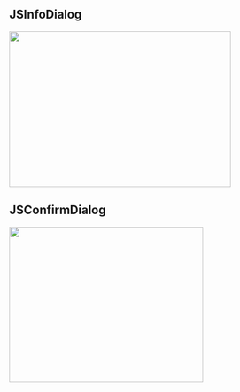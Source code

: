 ## JSInfoDialog

<img src="https://github-production-user-asset-6210df.s3.amazonaws.com/58515206/289015917-e531af67-39ca-4da9-a257-d201b5b22d71.png?X-Amz-Algorithm=AWS4-HMAC-SHA256&X-Amz-Credential=AKIAIWNJYAX4CSVEH53A%2F20231209%2Fus-east-1%2Fs3%2Faws4_request&X-Amz-Date=20231209T053109Z&X-Amz-Expires=300&X-Amz-Signature=e9d22f91746c79032d5c19731d3667bf81371f2424d7d9edf5e1c3234dcf905f&X-Amz-SignedHeaders=host&actor_id=58515206&key_id=0&repo_id=658545639" alt="" data-canonical-src="https://github-production-user-asset-6210df.s3.amazonaws.com/58515206/289015917-e531af67-39ca-4da9-a257-d201b5b22d71.png?X-Amz-Algorithm=AWS4-HMAC-SHA256&X-Amz-Credential=AKIAIWNJYAX4CSVEH53A%2F20231209%2Fus-east-1%2Fs3%2Faws4_request&X-Amz-Date=20231209T053109Z&X-Amz-Expires=300&X-Amz-Signature=e9d22f91746c79032d5c19731d3667bf81371f2424d7d9edf5e1c3234dcf905f&X-Amz-SignedHeaders=host&actor_id=58515206&key_id=0&repo_id=658545639" width="400" height="280" />

## JSConfirmDialog

<img src="https://github-production-user-asset-6210df.s3.amazonaws.com/58515206/289240761-703b4dae-02eb-4807-9f42-28ea8006bf72.png?X-Amz-Algorithm=AWS4-HMAC-SHA256&X-Amz-Credential=AKIAIWNJYAX4CSVEH53A%2F20231209%2Fus-east-1%2Fs3%2Faws4_request&X-Amz-Date=20231209T062427Z&X-Amz-Expires=300&X-Amz-Signature=21620f3465b35e712fcbef3209fc410d0fc52bea171e9a17dfd71ccf6554c443&X-Amz-SignedHeaders=host&actor_id=58515206&key_id=0&repo_id=658545639" alt="" data-canonical-src="https://github-production-user-asset-6210df.s3.amazonaws.com/58515206/289240761-703b4dae-02eb-4807-9f42-28ea8006bf72.png?X-Amz-Algorithm=AWS4-HMAC-SHA256&X-Amz-Credential=AKIAIWNJYAX4CSVEH53A%2F20231209%2Fus-east-1%2Fs3%2Faws4_request&X-Amz-Date=20231209T062427Z&X-Amz-Expires=300&X-Amz-Signature=21620f3465b35e712fcbef3209fc410d0fc52bea171e9a17dfd71ccf6554c443&X-Amz-SignedHeaders=host&actor_id=58515206&key_id=0&repo_id=658545639" width="350" height="280" />
